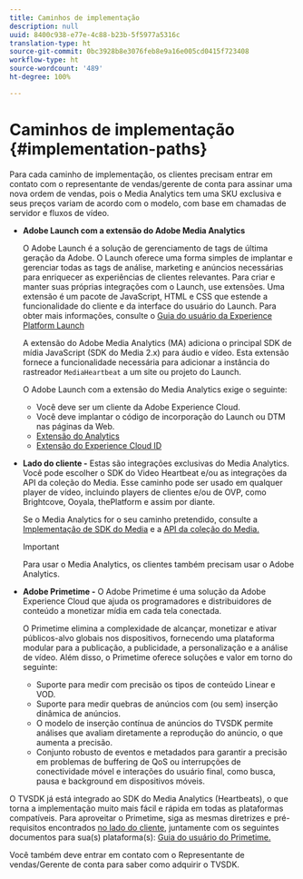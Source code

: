 ```yaml
---
title: Caminhos de implementação
description: null
uuid: 8400c938-e77e-4c88-b23b-5f5977a5316c
translation-type: ht
source-git-commit: 0bc3928b8e3076feb8e9a16e005cd0415f723408
workflow-type: ht
source-wordcount: '489'
ht-degree: 100%

---
```



# Caminhos de implementação {#implementation-paths}

Para cada caminho de implementação, os clientes precisam entrar em contato com o representante de vendas/gerente de conta para assinar uma nova ordem de vendas, pois o Media Analytics tem uma SKU exclusiva e seus preços variam de acordo com o modelo, com base em chamadas de servidor e fluxos de vídeo.

* **Adobe Launch com a extensão do Adobe Media Analytics**

   O Adobe Launch é a solução de gerenciamento de tags de última geração da Adobe. O Launch oferece uma forma simples de implantar e gerenciar todas as tags de análise, marketing e anúncios necessárias para enriquecer as experiências de clientes relevantes. Para criar e manter suas próprias integrações com o Launch, use extensões. Uma extensão é um pacote de JavaScript, HTML e CSS que estende a funcionalidade do cliente e da interface do usuário do Launch. Para obter mais informações, consulte o [Guia do usuário da Experience Platform Launch](https://docs.adobe.com/content/help/pt-BR/launch/using/overview.html)

   A extensão do Adobe Media Analytics (MA) adiciona o principal SDK de mídia JavaScript (SDK do Media 2.x) para áudio e vídeo. Esta extensão fornece a funcionalidade necessária para adicionar a instância do rastreador `MediaHeartbeat` a um site ou projeto do Launch.

   O Adobe Launch com a extensão do Media Analytics exige o seguinte:
   * Você deve ser um cliente da Adobe Experience Cloud.
   * Você deve implantar o código de incorporação do Launch ou DTM nas páginas da Web.
   * [Extensão do Analytics](https://docs.adobe.com/content/help/pt-BR/launch/using/extensions-ref/adobe-extension/analytics-extension/overview.html)
   * [Extensão do Experience Cloud ID](https://docs.adobe.com/content/help/pt-BR/launch/using/extensions-ref/adobe-extension/id-service-extension/overview.html)


* **Lado do cliente -** Estas são integrações exclusivas do Media Analytics. Você pode escolher o SDK do Video Heartbeat e/ou as integrações da API da coleção do Media. Esse caminho pode ser usado em qualquer player de vídeo, incluindo players de clientes e/ou de OVP, como Brightcove, Ooyala, thePlatform e assim por diante.

   Se o Media Analytics for o seu caminho pretendido, consulte a [Implementação de SDK do Media](/help/sdk-implement/setup/setup-overview.md) e a [API da coleção do Media.](/help/media-collection-api/mc-api-overview.md)

   >[!IMPORTANT]
   >
   >Para usar o Media Analytics, os clientes também precisam usar o Adobe Analytics.

* **Adobe Primetime -** O Adobe Primetime é uma solução da Adobe Experience Cloud que ajuda os programadores e distribuidores de conteúdo a monetizar mídia em cada tela conectada.

   O Primetime elimina a complexidade de alcançar, monetizar e ativar públicos-alvo globais nos dispositivos, fornecendo uma plataforma modular para a publicação, a publicidade, a personalização e a análise de vídeo. Além disso, o Primetime oferece soluções e valor em torno do seguinte:

   * Suporte para medir com precisão os tipos de conteúdo Linear e VOD.
   * Suporte para medir quebras de anúncios com (ou sem) inserção dinâmica de anúncios.
   * O modelo de inserção contínua de anúncios do TVSDK permite análises que avaliam diretamente a reprodução do anúncio, o que aumenta a precisão.
   * Conjunto robusto de eventos e metadados para garantir a precisão em problemas de buffering de QoS ou interrupções de conectividade móvel e interações do usuário final, como busca, pausa e background em dispositivos móveis.
<!--
   * Integrated support for Nielsen DTVR (linear) with ID3 metadata and DCR with CMS metadata.
-->

O TVSDK já está integrado ao SDK do Media Analytics (Heartbeats), o que torna a implementação muito mais fácil e rápida em todas as plataformas compatíveis. <!--Primetime also supports the partnership with Nielsen.--> Para aproveitar o Primetime, siga as mesmas diretrizes e pré-requisitos encontrados [no lado do cliente,](/help/intro-to-ava/implementation-paths/client-side-path.md) juntamente com os seguintes documentos para sua(s) plataforma(s): [Guia do usuário do Primetime.](https://helpx.adobe.com/br/support/primetime.html)

Você também deve entrar em contato com o Representante de vendas/Gerente de conta para saber como adquirir o TVSDK.
